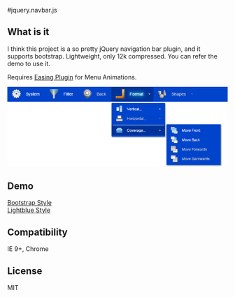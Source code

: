 #jquery.navbar.js

## What is it
I think this project is a so pretty jQuery navigation bar plugin, and it supports bootstrap. Lightweight, only 12k compressed. You can refer the demo to use it.  
  
Requires [Easing Plugin](http://gsgd.co.uk/sandbox/jquery/easing/) for Menu Animations.  
  
![screenshot](https://github.com/zhaodabao/jquery.navbar.js/raw/master/demo/images/screenshot.png "jquery.navbar.js")

## Demo
[Bootstrap Style](http://htmlpreview.github.io/?https://github.com/zhaodabao/jquery.navbar.js/master/demo/demo.html)  
[Lightblue Style](http://htmlpreview.github.io/?https://github.com/zhaodabao/jquery.navbar.js/master/demo/demo2.html)

## Compatibility
IE 9+, Chrome

## License
MIT
